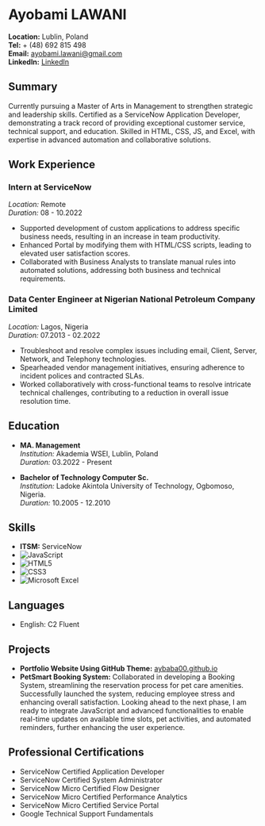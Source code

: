 # Ayobami LAWANI

**Location:** Lublin, Poland  
**Tel:** + (48) 692 815 498  
**Email:** ayobami.lawani@gmail.com  
**LinkedIn:** [LinkedIn](https://www.linkedin.com/in/ayobami-lawani-269a986b/)

## Summary

Currently pursuing a Master of Arts in Management to strengthen strategic and leadership skills. Certified as a ServiceNow Application Developer, demonstrating a track record of providing exceptional customer service, technical support, and education. Skilled in HTML, CSS, JS, and Excel, with expertise in advanced automation and collaborative solutions.

## Work Experience

### Intern at ServiceNow
*Location:* Remote  
*Duration:* 08 - 10.2022

- Supported development of custom applications to address specific business needs, resulting in an increase in team productivity.
- Enhanced Portal by modifying them with HTML/CSS scripts, leading to elevated user satisfaction scores.
- Collaborated with Business Analysts to translate manual rules into automated solutions, addressing both business and technical requirements.

### Data Center Engineer at Nigerian National Petroleum Company Limited
*Location:* Lagos, Nigeria  
*Duration:* 07.2013 - 02.2022

- Troubleshoot and resolve complex issues including email, Client, Server, Network, and Telephony technologies.
- Spearheaded vendor management initiatives, ensuring adherence to incident polices and contracted SLAs.
- Worked collaboratively with cross-functional teams to resolve intricate technical challenges, contributing to a reduction in overall issue resolution time.

## Education

- **MA. Management**  
  *Institution:* Akademia WSEI, Lublin, Poland  
  *Duration:* 03.2022 - Present

- **Bachelor of Technology Computer Sc.**  
  *Institution:* Ladoke Akintola University of Technology, Ogbomoso, Nigeria.  
  *Duration:* 10.2005 - 12.2010

## Skills

- **ITSM:** ServiceNow
- ![JavaScript](https://img.shields.io/badge/javascript-%23323330.svg?style=for-the-badge&logo=javascript&logoColor=%23F7DF1E)
- ![HTML5](https://img.shields.io/badge/html5-%23E34F26.svg?style=for-the-badge&logo=html5&logoColor=white)
- ![CSS3](https://img.shields.io/badge/css3-%231572B6.svg?style=for-the-badge&logo=css3&logoColor=white)
- ![Microsoft Excel](https://img.shields.io/badge/Microsoft_Excel-217346?style=for-the-badge&logo=microsoft-excel&logoColor=white)


## Languages

- English: C2 Fluent

## Projects

- **Portfolio Website Using GitHub Theme:** [aybaba00.github.io](https://aybaba00.github.io)
- **PetSmart Booking System:** Collaborated in developing a Booking System, streamlining the reservation process for pet care amenities. Successfully launched the system, reducing employee stress and enhancing overall satisfaction. Looking ahead to the next phase, I am ready to integrate JavaScript and advanced functionalities to enable real-time updates on available time slots, pet activities, and automated reminders, further enhancing the user experience.

## Professional Certifications

- ServiceNow Certified Application Developer
- ServiceNow Certified System Administrator
- ServiceNow Micro Certified Flow Designer
- ServiceNow Micro Certified Performance Analytics
- ServiceNow Micro Certified Service Portal
- Google Technical Support Fundamentals
